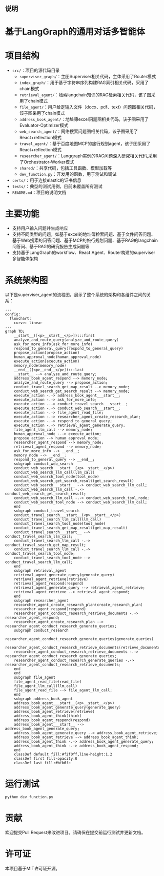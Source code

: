 ## 说明
# 基于LangGraph的通用对话多智能体


# 项目结构
- `src/`：项目的源代码目录
  - `superviser_graph/`：主图Superviser相关代码，主体采用了Router模式
  - `index_graph/`：用于基于字符串序列构建RAG索引相关代码，采用了chain模式
  - `retrieval_agent/`：检索langchain知识的RAG检索相关代码，该子图采用了chain模式
  - `file_agent/`：用户给定输入文件（docx、pdf、text）问题图相关代码，该子图采用了chain模式
  - `address_book_agent/`：地址簿excel问题图相关代码，该子图采用了Evaluator-Optimizer模式
  - `web_search_agent/`：网络搜索问题图相关代码，该子图采用了React+reflection模式
  - `travel_agent/`：基于百度地图MCP的旅行规划agent，该子图采用了React+reflection模式
  - `researcher_agent/`：Langgraph实例的RAG问题深入研究相关代码,采用了Orchestrator-Worker模式
  - `shared/`：共享代码，包括工具函数、模型加载等
  - `dev_function.py`：开发用的函数，用于测试和调试
- `certs/`：用于连接elastic的证书信息
- `tests/`：典型的测试用例，目前未覆盖所有测试
- `README.md`：项目的说明文档

# 主要功能
- 支持用户输入问题并生成响应
- 支持不同类型的问题，如基于excel的地址簿检索问题、基于文件问答问题、基于Web搜索的问答问题、基于MCP的旅行规划问题、基于RAG的langchain问答问、基于RAG的研究报告生成问题等
- 支持基于LangGraph的workflow、React Agent、Router构建的superviser多智能体架构

# 系统架构图

以下是superviser_agent的流程图，展示了整个系统的架构和各组件之间的关系：

```mermaid
---
config:
  flowchart:
    curve: linear
---
graph TD;
	__start__([<p>__start__</p>]):::first
	analyze_and_route_query(analyze_and_route_query)
	ask_for_more_info(ask_for_more_info)
	respond_to_general_query(respond_to_general_query)
	propose_action(propose_action)
	human_approval_node(human_approval_node)
	execute_action(execute_action)
	memory_node(memory_node)
	__end__([<p>__end__</p>]):::last
	__start__ --> analyze_and_route_query;
	address_book_agent_respond --> memory_node;
	analyze_and_route_query --> propose_action;
	conduct_travel_search_get_map_result --> memory_node;
	conduct_web_search_get_search_result --> memory_node;
	execute_action -.-> address_book_agent___start__;
	execute_action -.-> ask_for_more_info;
	execute_action -.-> conduct_travel_search___start__;
	execute_action -.-> conduct_web_search___start__;
	execute_action -.-> file_agent_read_file;
	execute_action -.-> researcher_agent_create_research_plan;
	execute_action -.-> respond_to_general_query;
	execute_action -.-> retrieval_agent_generate_query;
	file_agent_llm_call --> memory_node;
	human_approval_node -.-> execute_action;
	propose_action --> human_approval_node;
	researcher_agent_respond --> memory_node;
	retrieval_agent_respond --> memory_node;
	ask_for_more_info --> __end__;
	memory_node --> __end__;
	respond_to_general_query --> __end__;
	subgraph conduct_web_search
	conduct_web_search___start__(<p>__start__</p>)
	conduct_web_search_llm_call(llm_call)
	conduct_web_search_tool_node(tool_node)
	conduct_web_search_get_search_result(get_search_result)
	conduct_web_search___start__ --> conduct_web_search_llm_call;
	conduct_web_search_llm_call -.-> conduct_web_search_get_search_result;
	conduct_web_search_llm_call -.-> conduct_web_search_tool_node;
	conduct_web_search_tool_node --> conduct_web_search_llm_call;
	end
	subgraph conduct_travel_search
	conduct_travel_search___start__(<p>__start__</p>)
	conduct_travel_search_llm_call(llm_call)
	conduct_travel_search_tool_node(tool_node)
	conduct_travel_search_get_map_result(get_map_result)
	conduct_travel_search___start__ --> conduct_travel_search_llm_call;
	conduct_travel_search_llm_call -.-> conduct_travel_search_get_map_result;
	conduct_travel_search_llm_call -.-> conduct_travel_search_tool_node;
	conduct_travel_search_tool_node --> conduct_travel_search_llm_call;
	end
	subgraph retrieval_agent
	retrieval_agent_generate_query(generate_query)
	retrieval_agent_retrieve(retrieve)
	retrieval_agent_respond(respond)
	retrieval_agent_generate_query --> retrieval_agent_retrieve;
	retrieval_agent_retrieve --> retrieval_agent_respond;
	end
	subgraph researcher_agent
	researcher_agent_create_research_plan(create_research_plan)
	researcher_agent_respond(respond)
	researcher_agent_conduct_research_retrieve_documents -.-> researcher_agent_respond;
	researcher_agent_create_research_plan --> researcher_agent_conduct_research_generate_queries;
	subgraph conduct_research
	researcher_agent_conduct_research_generate_queries(generate_queries)
	researcher_agent_conduct_research_retrieve_documents(retrieve_documents)
	researcher_agent_conduct_research_retrieve_documents -.-> researcher_agent_conduct_research_generate_queries;
	researcher_agent_conduct_research_generate_queries -.-> researcher_agent_conduct_research_retrieve_documents;
	end
	end
	subgraph file_agent
	file_agent_read_file(read_file)
	file_agent_llm_call(llm_call)
	file_agent_read_file --> file_agent_llm_call;
	end
	subgraph address_book_agent
	address_book_agent___start__(<p>__start__</p>)
	address_book_agent_generate_query(generate_query)
	address_book_agent_retrieve(retrieve)
	address_book_agent_think(think)
	address_book_agent_respond(respond)
	address_book_agent___start__ --> address_book_agent_generate_query;
	address_book_agent_generate_query --> address_book_agent_retrieve;
	address_book_agent_retrieve --> address_book_agent_think;
	address_book_agent_think -.-> address_book_agent_generate_query;
	address_book_agent_think -.-> address_book_agent_respond;
	end
	classDef default fill:#f2f0ff,line-height:1.2
	classDef first fill-opacity:0
	classDef last fill:#bfb6fc
```

# 运行测试
```
python dev_function.py
```

# 贡献
欢迎提交Pull Request来改进项目。请确保在提交前运行测试并更新文档。

# 许可证
本项目基于MIT许可证开源。
